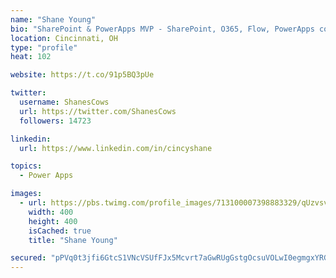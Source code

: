 ```yaml
---
name: "Shane Young"
bio: "SharePoint & PowerApps MVP - SharePoint, O365, Flow, PowerApps consulting? @PowerApps911 | Pure Snark? You found it."
location: Cincinnati, OH
type: "profile"
heat: 102

website: https://t.co/91p5BQ3pUe

twitter:
  username: ShanesCows
  url: https://twitter.com/ShanesCows
  followers: 14723

linkedin:
  url: https://www.linkedin.com/in/cincyshane

topics:
  - Power Apps

images:
  - url: https://pbs.twimg.com/profile_images/713100007398883329/qUzvsvQ3_400x400.jpg
    width: 400
    height: 400
    isCached: true
    title: "Shane Young"

secured: "pPVq0t3jfi6GtcS1VNcVSUfFJx5Mcvrt7aGwRUgGstgOcsuVOLwI0egmgxYRGqMmLbWn/32uEvbA4dxLmr1RtehZHFCrxFZxljracTsjn8fZL3UFmZeLjM6tXNpi4vse+im6oicBSO7scW+45iwzcCFtb6GtR7IGbtVJ3pW+0tau8+58Z/2y03klD5FshhgN8OW/ObjURALU2YmJBwiox/QM6bCGS/uxAxci6avs7pVWojyLWN6dcF9rdbTFF3CVnwFhDzQDR70jvDqumPX1XRyO0dbIUG3XGinSyQlwJlbIXzh1DoSvuC0OVnA2eAeZKnw2ioI0REmjG9LCxMsOpwc/JT52swH3NQ2Bum7+QNEj2+ewNSX8TKwz172bGJXKPOqeCyZenQ4ZekRikgHv8GAhwo6N8hKs/0pSLZLCnMU=;nJmvnGt+itHPzjdAXw2JHA=="
---
```


